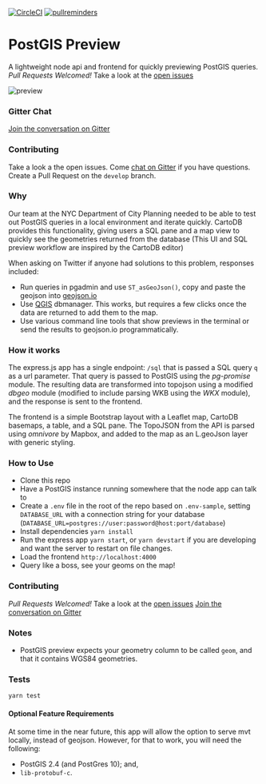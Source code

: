 [![CircleCI](https://circleci.com/gh/NYCPlanning/labs-postgis-preview/tree/develop.svg?style=svg)](https://circleci.com/gh/NYCPlanning/labs-postgis-preview/tree/develop)
[![pullreminders](https://pullreminders.com/badge.svg)](https://pullreminders.com?ref=badge)

# PostGIS Preview

A lightweight node api and frontend for quickly previewing PostGIS queries. _Pull Requests Welcomed!_ Take a look at the [open issues](https://github.com/chriswhong/postgis-preview/issues)

![preview](https://cloud.githubusercontent.com/assets/1833820/14897977/7e8088cc-0d52-11e6-9c0e-b56f3b2af954.gif)

### Gitter Chat

[Join the conversation on Gitter](https://gitter.im/postgis-preview/Lobby#)

### Contributing

Take a look a the open issues. Come [chat on Gitter](<(https://gitter.im/postgis-preview/Lobby#)>) if you have questions. Create a Pull Request on the `develop` branch.


### Why

Our team at the NYC Department of City Planning needed to be able to test out PostGIS queries in a local environment and iterate quickly. CartoDB provides this functionality, giving users a SQL pane and a map view to quickly see the geometries returned from the database (This UI and SQL preview workflow are inspired by the CartoDB editor)

When asking on Twitter if anyone had solutions to this problem, responses included:

- Run queries in pgadmin and use `ST_asGeoJson()`, copy and paste the geojson into [geojson.io](http://www.geojson.io)
- Use [QGIS](http://www.qgis.org/en/site/) dbmanager. This works, but requires a few clicks once the data are returned to add them to the map.
- Use various command line tools that show previews in the terminal or send the results to geojson.io programmatically.

### How it works

The express.js app has a single endpoint: `/sql` that is passed a SQL query `q` as a url parameter. That query is passed to PostGIS using the _pg-promise_ module. The resulting data are transformed into topojson using a modified _dbgeo_ module (modified to include parsing WKB using the _WKX_ module), and the response is sent to the frontend.

The frontend is a simple Bootstrap layout with a Leaflet map, CartoDB basemaps, a table, and a SQL pane. The TopoJSON from the API is parsed using _omnivore_ by Mapbox, and added to the map as an L.geoJson layer with generic styling.

### How to Use

- Clone this repo
- Have a PostGIS instance running somewhere that the node app can talk to
- Create a `.env` file in the root of the repo based on `.env-sample`, setting `DATABASE_URL` with a connection string for your database (`DATABASE_URL=postgres://user:password@host:port/database`)
- Install dependencies `yarn install`
- Run the express app `yarn start`, or `yarn devstart` if you are developing and want the server to restart on file changes.
- Load the frontend `http://localhost:4000`
- Query like a boss, see your geoms on the map!

### Contributing
_Pull Requests Welcomed!_  Take a look at the [open issues](https://github.com/chriswhong/postgis-preview/issues)
[Join the conversation on Gitter](https://gitter.im/postgis-preview/Lobby#)

### Notes

- PostGIS preview expects your geometry column to be called `geom`, and that it contains WGS84 geometries.

### Tests

`yarn test`

#### Optional Feature Requirements

At some time in the near future, this app will allow the option to serve mvt locally, instead of geojson. However, for that to work, you will need the following:

- PostGIS 2.4 (and PostGres 10); and,
- `lib-protobuf-c`.
